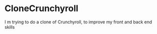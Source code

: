 # CloneCrunchyroll
I m trying to do a clone of Crunchyroll, to improve my front and back end skills

